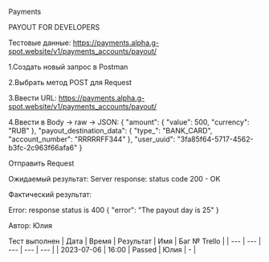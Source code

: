 Payments 

PAYOUT FOR DEVELOPERS 

Тестовые данные: https://payments.alpha.g-spot.website/v1/payments_accounts/payout/

1.Создать новый запрос в Postman

2.Выбрать метод POST для Request

3.Ввести URL: https://payments.alpha.g-spot.website/v1/payments_accounts/payout/

4.Ввести в Body -> raw -> JSON: {
  "amount": {
    "value": 500,
    "currency": "RUB"
  },
  "payout_destination_data": {
    "type_": "BANK_CARD",
    "account_number": "RRRRRFF344"
  },
  "user_uuid": "3fa85f64-5717-4562-b3fc-2c963f66afa6"
}

Отправить Request

Ожидаемый результат: Server response: status code 200 - OK

Фактический результат: 

Error: response status is 400
{
  "error": "The payout day is 25"
}

Автор: Юлия

Тест выполнен
| Дата | Время | Результат | Имя | Баг № Trello |
| --- | --- | --- | --- | --- |
| 2023-07-06 | 16:00 | Passed | Юлия | - | 

